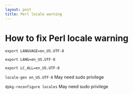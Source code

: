 ```yaml
---
layout: post
title: Perl locale warning
---
```

         
How to fix Perl locale warning
===
               
                
``export LANGUAGE=en_US.UTF-8``
                  
                   
``export LANG=en_US.UTF-8``


``export LC_ALL=en_US.UTF-8``


``locale-gen en_US.UTF-8`` May need sudo privilege


``dpkg-reconfigure locales`` May need sudo privilege

